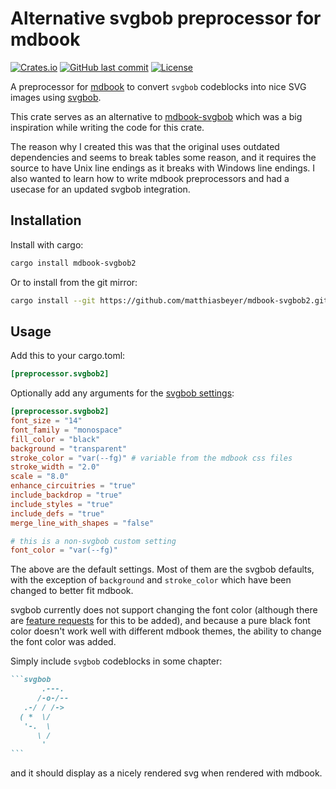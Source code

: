 # Alternative svgbob preprocessor for mdbook

[![Crates.io](https://img.shields.io/crates/v/mdbook-svgbob2)](https://crates.io/crates/mdbook-svgbob2)
[![GitHub last commit](https://img.shields.io/github/last-commit/matthiasbeyer/mdbook-svgbob2)](https://github.com/matthiasbeyer/mdbook-svgbob2)
[![License](https://img.shields.io/github/license/matthiasbeyer/mdbook-svgbob2)](https://github.com/matthiasbeyer/mdbook-svgbob2/blob/master/LICENSE)

A preprocessor for [mdbook](https://github.com/rust-lang/mdBook) to convert
`svgbob` codeblocks into nice SVG images using
[svgbob](https://github.com/ivanceras/svgbob).

This crate serves as an alternative to
[mdbook-svgbob](https://github.com/fzzr-/mdbook-svgbob) which was a big
inspiration while writing the code for this crate.

The reason why I created this was that the original uses outdated dependencies
and seems to break tables some reason, and it requires the source to have Unix
line endings as it breaks with Windows line endings. I also wanted to learn how
to write mdbook preprocessors and had a usecase for an updated svgbob
integration.

## Installation

Install with cargo:

```sh
cargo install mdbook-svgbob2
```

Or to install from the git mirror:

```sh
cargo install --git https://github.com/matthiasbeyer/mdbook-svgbob2.git
```

## Usage

Add this to your cargo.toml:
```toml
[preprocessor.svgbob2]
```

Optionally add any arguments for the
[svgbob settings](https://docs.rs/svgbob/0.6.2/svgbob/buffer/fragment/struct.Settings.html):

```toml
[preprocessor.svgbob2]
font_size = "14"
font_family = "monospace"
fill_color = "black"
background = "transparent"
stroke_color = "var(--fg)" # variable from the mdbook css files
stroke_width = "2.0"
scale = "8.0"
enhance_circuitries = "true"
include_backdrop = "true"
include_styles = "true"
include_defs = "true"
merge_line_with_shapes = "false"

# this is a non-svgbob custom setting
font_color = "var(--fg)"
```

The above are the default settings. Most of them are the svgbob defaults, with
the exception of `background` and `stroke_color` which have been changed to
better fit mdbook.

svgbob currently does not support changing the font color (although there are
[feature requests](https://github.com/ivanceras/svgbob/issues/78) for this to be
added), and because a pure black font color doesn't work well with different
mdbook themes, the ability to change the font color was added.

Simply include `svgbob` codeblocks in some chapter:

````md
```svgbob
       .---.
      /-o-/--
   .-/ / /->
  ( *  \/
   '-.  \
      \ /
       '
```
````

and it should display as a nicely rendered svg when rendered with mdbook.

